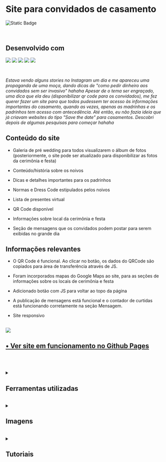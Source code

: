 # Site para convidados de casamento

![Static Badge](https://img.shields.io/badge/STATUS-FINALIZADO-GREEN)

<br>

## Desenvolvido com

<img src="https://img.shields.io/badge/HTML5-E34F26?style=for-the-badge&logo=html5&logoColor=white"> <img src="https://img.shields.io/badge/CSS3-1572B6?style=for-the-badge&logo=css3&logoColor=white"> <img src="https://img.shields.io/badge/JavaScript-F7DF1E?style=for-the-badge&logo=javascript&logoColor=black"> <img src="https://img.shields.io/badge/Bootstrap-563D7C?style=for-the-badge&logo=bootstrap&logoColor=white"> <img src="https://img.shields.io/badge/Adobe%20Photoshop-31A8FF?style=for-the-badge&logo=Adobe%20Photoshop&logoColor=black">

<br>

*Estava vendo alguns stories no Instagram um dia e me apareceu uma propaganda de uma moça, dando dicas de "como pedir dinheiro aos convidados sem ser invasivo" hahaha 
Apesar de o tema ser engraçado, uma dica que ela deu (disponibilizar qr code para os convidados), me fez querer fazer um site para que todos pudessem ter acesso às informações importantes do casamento, quando as vezes, apenas as madrinhas e os padrinhos tem acesso com antecedência. 
Até então, eu não fazia ideia que já criavam websites do tipo "Save the date" para casamentos. Descobri depois de algumas pesquisas para começar hahaha* 

## Conteúdo do site

* Galeria de pré wedding para todos visualizarem o álbum de fotos (posteriormente, o site pode ser atualizado para disponibilizar as fotos da cerimônia e festa)

* Conteúdo/história sobre os noivos

* Dicas e detalhes importantes para os padrinhos

* Normas e Dress Code estipulados pelos noivos

* Lista de presentes virtual

* QR Code disponível 

* Informações sobre local da cerimônia e festa 

* Seção de mensagens que os convidados podem postar para serem exibidas no grande dia 


## Informações relevantes 

* O QR Code é funcional. Ao clicar no botão, os dados do QRCode são copiados para área de transferência através de JS.

* Foram incorporados mapas do Google Maps ao site, para as seções de informações sobre os locais de cerimônia e festa

* Adicionado botão com JS para voltar ao topo da página

* A publicação de mensagens está funcional e o contador de curtidas está funcionando corretamente na seção Mensagem.

* Site responsivo

<br>

<img src ="./src/assets/img/readMe/layout.gif">

<br>

## [• Ver site em funcionamento no Github Pages](https://geovanaborba.github.io/site-guia-de-Casamento/)

<br><br>

<details>
<summary>

## Ferramentas utilizadas
</summary>

[Bootstrap](https://getbootstrap.com/)

[OWL Carousel 2](https://owlcarousel2.github.io/OwlCarousel2/)

[FontAwesome](https://fontawesome.com/)

[Custom Scrollbar Maker](https://codepen.io/stephenpaton-tech/full/JjRvGmY)

[Get Waves](https://getwaves.io/)

</details>

<br>

<details>
<summary>

## Imagens

</summary>

[FreePik - Pesquisa: pre wedding](https://br.freepik.com/search?format=search&query=pre%20wedding)

</details>

<br>

<details>
<summary>

## Tutoriais 

</summary>

[Akira Hashiro - Flip Cards](https://www.treinaweb.com.br/blog/css-aprenda-a-criar-o-efeito-de-flip-cards)

[Canal hcode - Galeria de fotos com OWL Carousel](https://www.youtube.com/watch?v=gKesdxKezig)

[Wagner Bugs - Copiar texto para área de transferência](https://www.youtube.com/watch?v=_qtaEkpnP68)

</details>